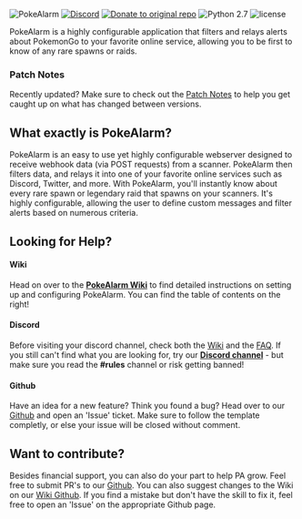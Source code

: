![PokeAlarm](https://raw.githubusercontent.com/wiki/PokeAlarm/PokeAlarm/images/logo.png)
[![Discord](https://discordapp.com/api/guilds/215181169761714177/widget.png?style=shield)](https://discord.gg/S2BKC7p)
[![Donate to original repo](https://img.shields.io/badge/Donate-Patron-orange.svg)](https://www.patreon.com/bePatron?u=5193416)
![Python 2.7](https://img.shields.io/badge/python-2.7-blue.svg)
![license](https://img.shields.io/github/license/PokeAlarm/PokeAlarm.svg)

PokeAlarm is a highly configurable application that filters and relays alerts about PokemonGo to your favorite online service, allowing you to be first to know of any rare spawns or raids.

### Patch Notes
Recently updated? Make sure to check out the [Patch Notes](https://github.com/PokeAlarm/PokeAlarm/wiki/patch-notes) to help you get caught up on what has changed between versions.

## What exactly is PokeAlarm?
PokeAlarm is an easy to use yet highly configurable webserver designed to receive webhook data (via POST requests) from a scanner. PokeAlarm then filters data, and relays it into one of your favorite online services such as Discord, Twitter, and more. With PokeAlarm, you'll instantly know about every rare spawn or legendary raid that spawns on your scanners. It's highly configurable, allowing the user to define custom messages and filter alerts based on numerous criteria.

## Looking for Help?

#### Wiki
Head on over to the [**PokeAlarm Wiki**](http://pa.readthedocs.io/en/master/) to find detailed instructions on setting up and configuring PokeAlarm. You can find the table of contents on the right!

#### Discord
Before visiting your discord channel, check both the [Wiki](http://pa.readthedocs.io/en/master/) and the [FAQ](https://github.com/PokeAlarm/PokeAlarm/wiki/faq). If you still can't find what you are looking for, try our [**Discord channel**](https://discord.gg/S2BKC7p) - but make sure you read the **#rules** channel or risk getting banned!

#### Github
Have an idea for a new feature? Think you found a bug? Head over to our [Github](https://github.com/PokeAlarm/PokeAlarm/issues/new) and open an 'Issue' ticket. Make sure to follow the template completly, or else your issue will be closed without comment.

## Want to contribute?
Besides financial support, you can also do your part to help PA grow. Feel free to submit PR's to our [Github](https://github.com/PokeAlarm/PokeAlarm/issues/new). You can also suggest changes to the Wiki on our [Wiki Github](https://github.com/PokeAlarm/PokeAlarmWiki). If you find a mistake but don't have the skill to fix it, feel free to open an 'Issue' on the appropriate Github page.
